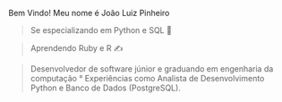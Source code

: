 Bem Vindo! Meu nome é João Luiz Pinheiro

 > Se especializando em Python e SQL 💪

 > Aprendendo Ruby e R  ✍

 > Desenvolvedor de software júnior e graduando em engenharia da computação
   ° Experiências como Analista de Desenvolvimento Python e Banco de Dados (PostgreSQL).
   
  
